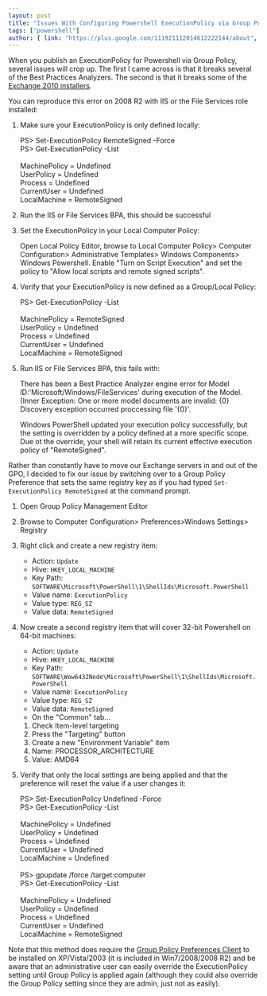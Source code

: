 ```yaml
---
layout: post
title: "Issues With Configuring Powershell ExecutionPolicy via Group Policy"
tags: ["powershell"]
author: { link: "https://plus.google.com/111921112014612222144/about", name: Chris Duck }
---
```

When you publish an ExecutionPolicy for Powershell via Group Policy, several issues will crop up.  The first I came across is that it breaks several of the Best Practices Analyzers.  The second is that it breaks some of the [Exchange 2010 installers][kb981474].

You can reproduce this error on 2008 R2 with IIS or the File Services role installed:

1. Make sure your ExecutionPolicy is only defined locally:

    <div class="psconsole">PS> Set-ExecutionPolicy RemoteSigned -Force<br />
    PS> Get-ExecutionPolicy -List<br />
    <br />
    MachinePolicy = Undefined<br />
    UserPolicy = Undefined<br />
    Process = Undefined<br />
    CurrentUser = Undefined<br />
    LocalMachine = RemoteSigned</div>

2. Run the IIS or File Services BPA, this should be successful
3. Set the ExecutionPolicy in your Local Computer Policy:

    Open Local Policy Editor, browse to Local Computer Policy&gt; Computer Configuration&gt; Administrative Templates&gt; Windows Components&gt; Windows Powershell.  Enable "Turn on Script Execution" and set the policy to "Allow local scripts and remote signed scripts".

4. Verify that your ExecutionPolicy is now defined as a Group/Local Policy:

    <div class="psconsole">PS> Get-ExecutionPolicy -List<br />
    <br />
    MachinePolicy = RemoteSigned<br />
    UserPolicy = Undefined<br />
    Process = Undefined<br />
    CurrentUser = Undefined<br />
    LocalMachine = RemoteSigned</div>

5. Run IIS or File Services BPA, this fails with:

     <div class="psconsole">There has been a Best Practice Analyzer engine error for Model ID:'Microsoft/Windows/FileServices' during execution of the Model. (Inner Exception: One or more model documents are invalid: {0} Discovery exception occurred proccessing file '{0}'.

     Windows PowerShell updated your execution policy successfully, but the setting is overridden by a policy defined at a more specific scope.  Due ot the override, your shell will retain its current effective execution policy of "RemoteSigned".</div>

Rather than constantly have to move our Exchange servers in and out of the GPO, I decided to fix our issue by switching over to a Group Policy Preference that sets the same registry key as if you had typed ``Set-ExecutionPolicy RemoteSigned`` at the command prompt.

1. Open Group Policy Management Editor
2. Browse to Computer Configuration&gt; Preferences&gt;Windows Settings&gt; Registry
3. Right click and create a new registry item:

    * Action: ``Update``
    * Hive: ``HKEY_LOCAL_MACHINE``
    * Key Path: ``SOFTWARE\Microsoft\PowerShell\1\ShellIds\Microsoft.PowerShell``
    * Value name: ``ExecutionPolicy``
    * Value type: ``REG_SZ``
    * Value data: ``RemoteSigned``

4. Now create a second registry item that will cover 32-bit Powershell on 64-bit machines:

    * Action: ``Update``
    * Hive: ``HKEY_LOCAL_MACHINE``
    * Key Path: ``SOFTWARE\Wow6432Node\Microsoft\PowerShell\1\ShellIds\Microsoft.PowerShell``
    * Value name: ``ExecutionPolicy``
    * Value type: ``REG_SZ``
    * Value data: ``RemoteSigned``
    * On the "Common" tab...<br />
    <ol>
      <li>Check Item-level targeting</li>
      <li>Press the "Targeting" button</li>
      <li>Create a new "Environment Variable" item</li>
      <li>Name: PROCESSOR_ARCHITECTURE</li>
      <li>Value: AMD64</li>
    </ol>

5. Verify that only the local settings are being applied and that the preference will reset the value if a user changes it:

    <div class="psconsole">PS> Set-ExecutionPolicy Undefined -Force<br />
    PS> Get-ExecutionPolicy -List<br />
    <br />
    MachinePolicy = Undefined<br />
    UserPolicy = Undefined<br />
    Process = Undefined<br />
    CurrentUser = Undefined<br />
    LocalMachine = Undefined<br />
    <br />
    PS> gpupdate /force /target:computer<br />
    PS> Get-ExecutionPolicy -List<br />
    <br />
    MachinePolicy = Undefined<br />
    UserPolicy = Undefined<br />
    Process = Undefined<br />
    CurrentUser = Undefined<br />
    LocalMachine = RemoteSigned</div>

Note that this method does require the [Group Policy Preferences Client][kb943729] to be installed on XP/Vista/2003 (it is included in Win7/2008/2008 R2) and be aware that an administrative user can easily override the ExecutionPolicy setting until Group Policy is applied again (although they could also override the Group Policy setting since they are admin, just not as easily).

[kb981474]: http://support.microsoft.com/kb/981474
[kb943729]: http://support.microsoft.com/kb/943729

